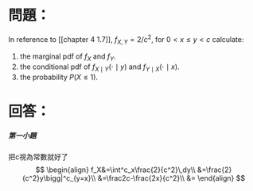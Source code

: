 # 問題：
In reference to [[chapter 4 1.7]], 
$f_{X,Y}=2/c^2$, for $0<x\leq y < c$
calculate:
1. the marginal pdf of $f_X$ and $f_Y$.
2. the conditional pdf of $f_{X\mid Y}(\cdot\mid y)$ and $f_{Y\mid X}(\cdot\mid x)$.
3. the probability $P(X\leq1)$.
# 回答：
##### 第一小題
把c視為常數就好了
$$
\begin{align}
f_X&=\int^c_x\frac{2}{c^2}\,dy\\
&=\frac{2}{c^2}y\bigg|^c_{y=x}\\
&=\frac2c-\frac{2x}{c^2}\\
&=
\end{align}
$$